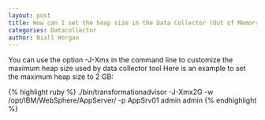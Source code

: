 ```yaml
---
layout: post
title: How can I set the heap size in the Data Collector (Out of Memory issue)
categories: Datacollector
author: Niall Horgan
---
```


You can use the option -J-Xmx in the command line to customize the maximum heap size used by data collector tool
Here is an example to set the maximum heap size to 2 GB:

{% highlight ruby %}
./bin/transformationadvisor -J-Xmx2G -w /opt/IBM/WebSphere/AppServer/ -p AppSrv01 admin admin
{% endhighlight %}
